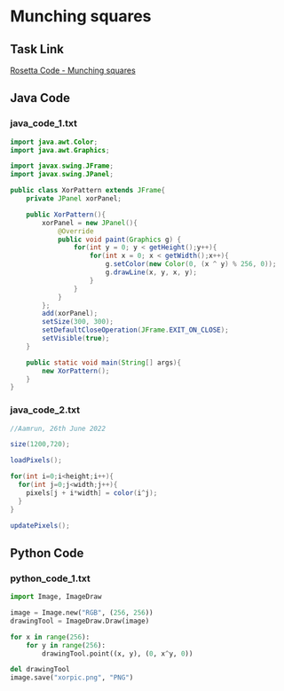 # Munching squares

## Task Link
[Rosetta Code - Munching squares](https://rosettacode.org/wiki/Munching_squares)

## Java Code
### java_code_1.txt
```java
import java.awt.Color;
import java.awt.Graphics;

import javax.swing.JFrame;
import javax.swing.JPanel;

public class XorPattern extends JFrame{
    private JPanel xorPanel;

    public XorPattern(){
        xorPanel = new JPanel(){
            @Override
            public void paint(Graphics g) {
                for(int y = 0; y < getHeight();y++){
                    for(int x = 0; x < getWidth();x++){
                        g.setColor(new Color(0, (x ^ y) % 256, 0));
                        g.drawLine(x, y, x, y);
                    }
                }
            }
        };
        add(xorPanel);
        setSize(300, 300);
        setDefaultCloseOperation(JFrame.EXIT_ON_CLOSE);
        setVisible(true);
    }

    public static void main(String[] args){
        new XorPattern();
    }
}

```

### java_code_2.txt
```java
//Aamrun, 26th June 2022

size(1200,720);

loadPixels();

for(int i=0;i<height;i++){
  for(int j=0;j<width;j++){
    pixels[j + i*width] = color(i^j);
  }
}

updatePixels();

```

## Python Code
### python_code_1.txt
```python
import Image, ImageDraw

image = Image.new("RGB", (256, 256))
drawingTool = ImageDraw.Draw(image)

for x in range(256):
    for y in range(256):
        drawingTool.point((x, y), (0, x^y, 0))

del drawingTool
image.save("xorpic.png", "PNG")

```

